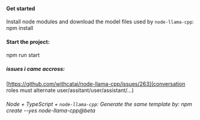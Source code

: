 #### Get started
Install node modules and download the model files used by `node-llama-cpp`: npm install

#### Start the project:
npm run start

##### issues i came accross:
[https://github.com/withcatai/node-llama-cpp/issues/263](conversation roles must alternate user/assitant/user/assistant/...)

###### Node + TypeScript + `node-llama-cpp`: Generate the same template by: npm create --yes node-llama-cpp@beta

